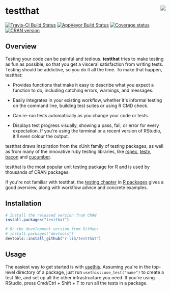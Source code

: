 
<!-- README.md is generated from README.Rmd. Please edit that file -->
testthat <img src="man/figures/logo.png" align="right" />
=========================================================

[![Travis-CI Build Status](https://travis-ci.org/r-lib/testthat.svg?branch=master)](https://travis-ci.org/r-lib/testthat) [![AppVeyor Build Status](https://ci.appveyor.com/api/projects/status/github/r-lib/testthat?branch=master&svg=true)](https://ci.appveyor.com/project/r-lib/testthat) [![Coverage status](https://codecov.io/gh/r-lib/testthat/branch/master/graph/badge.svg)](https://codecov.io/github/r-lib/testthat?branch=master) [![CRAN version](http://www.r-pkg.org/badges/version/testthat)](https://cran.r-project.org/package=testthat)

Overview
--------

Testing your code can be painful and tedious. **testthat** tries to make testing as fun as possible, so that you get a visceral satisfaction from writing tests. Testing should be addictive, so you do it all the time. To make that happen, testthat:

-   Provides functions that make it easy to describe what you expect a function to do, including catching errors, warnings, and messages.

-   Easily integrates in your existing workflow, whether it's informal testing on the command line, building test suites or using R CMD check.

-   Can re-run tests automatically as you change your code or tests.

-   Displays test progress visually, showing a pass, fail, or error for every expectation. If you're using the terminal or a recent version of RStudio, it'll even colour the output.

testthat draws inspiration from the xUnit family of testing packages, as well as from many of the innovative ruby testing libraries, like [rspec](http://rspec.info/), [testy](https://github.com/ahoward/testy), [bacon](https://github.com/chneukirchen/bacon) and [cucumber](https://cucumber.io).

testthat is the most popular unit testing package for R and is used by thousands of CRAN packages.

If you're not familiar with testthat, the [testing chapter](http://r-pkgs.had.co.nz/tests.html) in [R packages](http://r-pkgs.had.co.nz/) gives a good overview, along with workflow advice and concrete examples.

Installation
------------

``` r
# Install the released version from CRAN
install.packages("testthat")

# Or the development version from GitHub:
# install.packages("devtools")
devtools::install_github("r-lib/testthat")
```

Usage
-----

The easiest way to get started is with [usethis](https://github.com/r-lib/usethis). Assuming you're in the top-level directory of a package, just run `usethis::use_test("name")` to create a test file, and set up all the other infrastructure you need. If you're using RStudio, press Cmd/Ctrl + Shift + T to run all the tests in a package.
